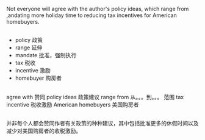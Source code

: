 Not everyone will agree with the author's policy ideas, which range from ,andating more holiday time to reducing tax incentives for American homebuyers.

## 
* policy 政策
* range 延伸
* mandate 批准，强制执行
* tax 税收
* incentive 激励
* homebuyer 购房者

## 
agree with 赞同
policy ideas 政策建议
range from 从。。。到。。。 范围
tax incentive 税收激励
American homebuyers 美国购房者

## 
并非每个人都会赞同作者有关政策的种种建议，其中包括批准更多的休假时间以及减少对美国购房者的收税激励。
